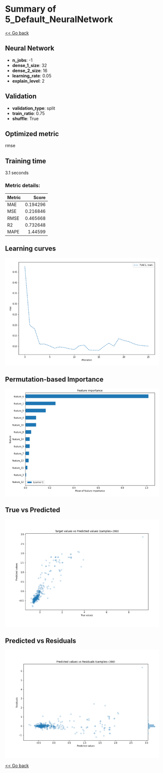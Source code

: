 # Summary of 5_Default_NeuralNetwork

[<< Go back](../README.md)


## Neural Network
- **n_jobs**: -1
- **dense_1_size**: 32
- **dense_2_size**: 16
- **learning_rate**: 0.05
- **explain_level**: 2

## Validation
 - **validation_type**: split
 - **train_ratio**: 0.75
 - **shuffle**: True

## Optimized metric
rmse

## Training time

3.1 seconds

### Metric details:
| Metric   |    Score |
|:---------|---------:|
| MAE      | 0.194296 |
| MSE      | 0.216846 |
| RMSE     | 0.465668 |
| R2       | 0.732648 |
| MAPE     | 1.44599  |



## Learning curves
![Learning curves](learning_curves.png)

## Permutation-based Importance
![Permutation-based Importance](permutation_importance.png)
## True vs Predicted

![True vs Predicted](true_vs_predicted.png)


## Predicted vs Residuals

![Predicted vs Residuals](predicted_vs_residuals.png)



[<< Go back](../README.md)
